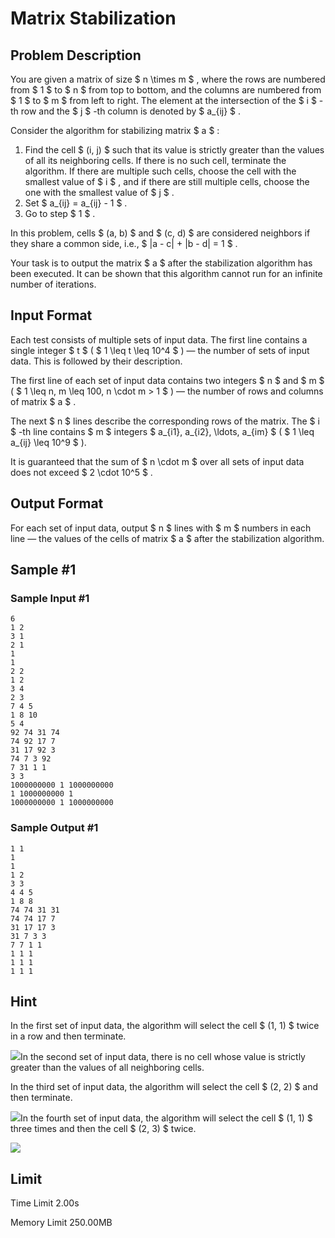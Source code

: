 # Matrix Stabilization

## Problem Description

You are given a matrix of size $ n \times m $ , where the rows are numbered from $ 1 $ to $ n $ from top to bottom, and the columns are numbered from $ 1 $ to $ m $ from left to right. The element at the intersection of the $ i $ -th row and the $ j $ -th column is denoted by $ a_{ij} $ .

Consider the algorithm for stabilizing matrix $ a $ :

1. Find the cell $ (i, j) $ such that its value is strictly greater than the values of all its neighboring cells. If there is no such cell, terminate the algorithm. If there are multiple such cells, choose the cell with the smallest value of $ i $ , and if there are still multiple cells, choose the one with the smallest value of $ j $ .
2. Set $ a_{ij} = a_{ij} - 1 $ .
3. Go to step $ 1 $ .

In this problem, cells $ (a, b) $ and $ (c, d) $ are considered neighbors if they share a common side, i.e., $ |a - c| + |b - d| = 1 $ .

Your task is to output the matrix $ a $ after the stabilization algorithm has been executed. It can be shown that this algorithm cannot run for an infinite number of iterations.

## Input Format

Each test consists of multiple sets of input data. The first line contains a single integer $ t $ ( $ 1 \leq t \leq 10^4 $ ) — the number of sets of input data. This is followed by their description.

The first line of each set of input data contains two integers $ n $ and $ m $ ( $ 1 \leq n, m \leq 100, n \cdot m > 1 $ ) — the number of rows and columns of matrix $ a $ .

The next $ n $ lines describe the corresponding rows of the matrix. The $ i $ -th line contains $ m $ integers $ a_{i1}, a_{i2}, \ldots, a_{im} $ ( $ 1 \leq a_{ij} \leq 10^9 $ ).

It is guaranteed that the sum of $ n \cdot m $ over all sets of input data does not exceed $ 2 \cdot 10^5 $ .

## Output Format

For each set of input data, output $ n $ lines with $ m $ numbers in each line — the values of the cells of matrix $ a $ after the stabilization algorithm.

## Sample #1

### Sample Input #1

```
6
1 2
3 1
2 1
1
1
2 2
1 2
3 4
2 3
7 4 5
1 8 10
5 4
92 74 31 74
74 92 17 7
31 17 92 3
74 7 3 92
7 31 1 1
3 3
1000000000 1 1000000000
1 1000000000 1
1000000000 1 1000000000
```

### Sample Output #1

```
1 1 
1 
1 
1 2 
3 3 
4 4 5 
1 8 8 
74 74 31 31 
74 74 17 7 
31 17 17 3 
31 7 3 3 
7 7 1 1 
1 1 1 
1 1 1 
1 1 1
```

## Hint

In the first set of input data, the algorithm will select the cell $ (1, 1) $ twice in a row and then terminate.

 ![](https://cdn.luogu.com.cn/upload/vjudge_pic/CF1986B/6a413e5727869d0f61f95190302678f5997c514f.png)In the second set of input data, there is no cell whose value is strictly greater than the values of all neighboring cells.

In the third set of input data, the algorithm will select the cell $ (2, 2) $ and then terminate.

 ![](https://cdn.luogu.com.cn/upload/vjudge_pic/CF1986B/8c2f07eff0b55c5dcd64934d4f4052a80fe857a6.png)In the fourth set of input data, the algorithm will select the cell $ (1, 1) $ three times and then the cell $ (2, 3) $ twice.

 ![](https://cdn.luogu.com.cn/upload/vjudge_pic/CF1986B/28af5c2b1f81a5290363881f14ab04e8949b3472.png)

## Limit



Time Limit
2.00s

Memory Limit
250.00MB